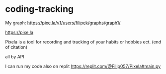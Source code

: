 # coding-tracking

My graph: https://pixe.la/v1/users/filipek/graphs/graph1/

https://pixe.la

Pixela is a tool for recording and tracking of your habits or hobbies ect. (end of citation) 

all by API 

I can run my code also on replit
https://replit.com/@Filip057/Pixela#main.py
